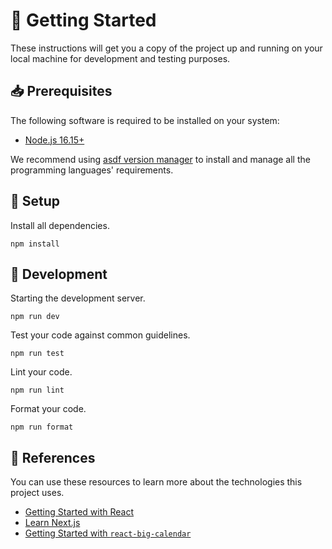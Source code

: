 [asdf-vm]: https://asdf-vm.com/

# 🚀 Getting Started

These instructions will get you a copy of the project up and running on your
local machine for development and testing purposes.

## 📥 Prerequisites

The following software is required to be installed on your system:

- [Node.js 16.15+](https://nodejs.org/en/download/)

We recommend using [asdf version manager][asdf-vm] to install and manage all the programming languages' requirements.

## 🔧 Setup

Install all dependencies.

```
npm install
```

## 🔨 Development

Starting the development server.

```
npm run dev
```

Test your code against common guidelines.

```
npm run test
```

Lint your code.

```
npm run lint
```

Format your code.

```
npm run format
```

## 🔗 References

You can use these resources to learn more about the technologies this project
uses.

- [Getting Started with React](https://reactjs.org/docs/getting-started.html)
- [Learn Next.js](https://nextjs.org/learn)
- [Getting Started with `react-big-calendar`](https://github.com/jquense/react-big-calendar)
